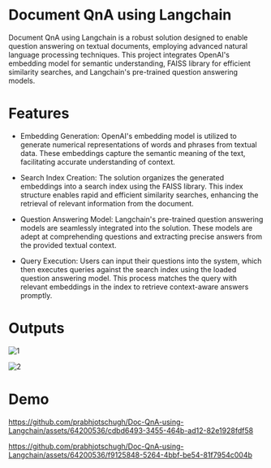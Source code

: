# Document QnA using Langchain

Document QnA using Langchain is a robust solution designed to enable question answering on textual documents, employing advanced natural language processing techniques. This project integrates OpenAI's embedding model for semantic understanding, FAISS library for efficient similarity searches, and Langchain's pre-trained question answering models.

# Features
- Embedding Generation: OpenAI's embedding model is utilized to generate numerical representations of words and phrases from textual data. These embeddings capture the semantic meaning of the text, facilitating accurate understanding of context.

- Search Index Creation: The solution organizes the generated embeddings into a search index using the FAISS library. This index structure enables rapid and efficient similarity searches, enhancing the retrieval of relevant information from the document.

- Question Answering Model: Langchain's pre-trained question answering models are seamlessly integrated into the solution. These models are adept at comprehending questions and extracting precise answers from the provided textual context.

- Query Execution: Users can input their questions into the system, which then executes queries against the search index using the loaded question answering model. This process matches the query with relevant embeddings in the index to retrieve context-aware answers promptly.

# Outputs 

![1](https://github.com/prabhjotschugh/Doc-QnA-using-Langchain/assets/64200536/170fedd0-7b4c-46bf-8dc9-ce2169d04920)

![2](https://github.com/prabhjotschugh/Doc-QnA-using-Langchain/assets/64200536/6a5afb0f-b467-404e-995b-2f3c75a7d2b6)


# Demo
https://github.com/prabhjotschugh/Doc-QnA-using-Langchain/assets/64200536/cdbd6493-3455-464b-ad12-82e1928fdf58

https://github.com/prabhjotschugh/Doc-QnA-using-Langchain/assets/64200536/f9125848-5264-4bbf-be54-81f7954c004b


